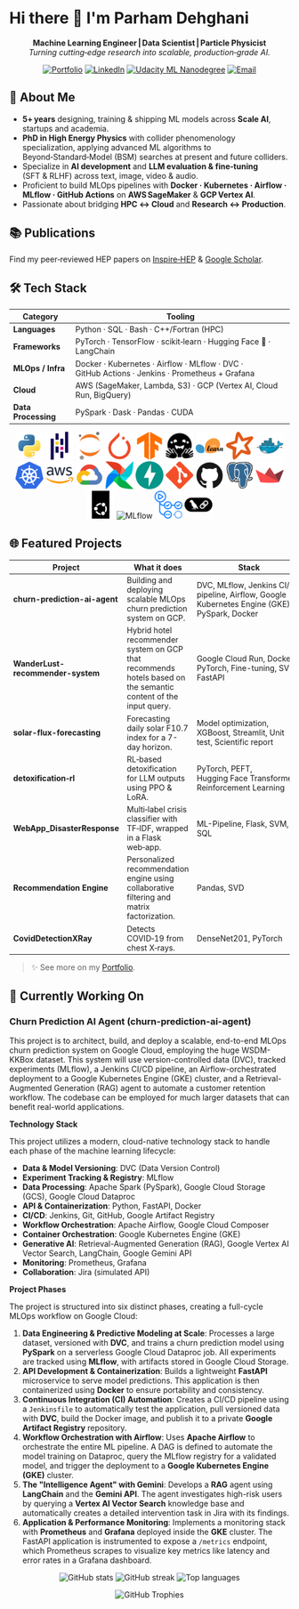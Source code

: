 # Hi there 👋 I'm **Parham Dehghani**

<p align="center">
  <b>Machine Learning Engineer | Data Scientist | Particle Physicist</b><br/>
  <i>Turning cutting‑edge research into scalable, production‑grade AI.</i>
</p>

<p align="center">
  <a href="https://parhamdehghani.github.io/Portfolio/"><img src="https://img.shields.io/badge/Portfolio-%F0%9F%93%8A-green?style=flat&logo=docusign" alt="Portfolio"/></a>
  <a href="https://www.linkedin.com/in/parhamdehghani/"><img src="https://img.shields.io/badge/LinkedIn-0072b1?style=flat&logo=linkedin&logoColor=white" alt="LinkedIn"/></a>
  <a href="https://drive.google.com/file/d/1M1BD8U5_8J9uDIRhQCaQlxXKwPQ321Ky/view?usp=sharing"><img src="https://img.shields.io/badge/Certificate-Udacity%20ML%20Nanodegree-blue?style=flat&logo=Udacity" alt="Udacity ML Nanodegree"/></a>
  <a href="mailto:parham.dehghani88@gmail.com"><img src="https://img.shields.io/badge/Email-%F0%9F%93%A7-lightgrey?style=flat" alt="Email"/></a>
</p>



## 🚀 About Me

* **5+ years** designing, training & shipping ML models across **Scale AI**, startups and academia.
* **PhD in High Energy Physics** with collider phenomenology specialization, applying advanced ML algorithms to Beyond‑Standard‑Model (BSM) searches at present and future colliders.
* Specialize in **AI development** and **LLM evaluation & fine‑tuning** (SFT & RLHF) across text, image, video & audio.
* Proficient to build MLOps pipelines with **Docker · Kubernetes · Airflow · MLflow · GitHub Actions** on **AWS SageMaker** & **GCP Vertex AI**.
* Passionate about bridging **HPC ↔ Cloud** and **Research ↔ Production**.

## 📚 Publications

Find my peer‑reviewed HEP papers on [Inspire‑HEP](https://inspirehep.net/authors/1809580) & [Google Scholar](https://scholar.google.ca/citations?user=uZlG1Z8AAAAJ&hl).  

## 🛠️ Tech Stack

| Category | Tooling |
| --- | --- |
| **Languages** | Python · SQL · Bash · C++/Fortran (HPC) |
| **Frameworks** | PyTorch · TensorFlow · scikit‑learn · Hugging Face 🤗 · LangChain |
| **MLOps / Infra** | Docker · Kubernetes · Airflow · MLflow · DVC · GitHub Actions · Jenkins · Prometheus + Grafana |
| **Cloud** | AWS (SageMaker, Lambda, S3) · GCP (Vertex AI, Cloud Run, BigQuery) |
| **Data Processing** | PySpark · Dask · Pandas · CUDA |

<p align="center">
  <img src="https://raw.githubusercontent.com/devicons/devicon/master/icons/python/python-original.svg" alt="Python" width="50" height="50"/>
  <img src="https://raw.githubusercontent.com/devicons/devicon/master/icons/pandas/pandas-original.svg" alt="Pandas" width="50" height="50"/>
  <img src="https://raw.githubusercontent.com/devicons/devicon/master/icons/jupyter/jupyter-original.svg" alt="Jupyter" width="50" height="50"/>
  <img src="https://raw.githubusercontent.com/devicons/devicon/master/icons/pytorch/pytorch-original.svg" alt="PyTorch" width="50" height="50"/>
  <img src="https://raw.githubusercontent.com/devicons/devicon/master/icons/tensorflow/tensorflow-original.svg" alt="TensorFlow" width="50" height="50"/>
  <img src="https://raw.githubusercontent.com/simple-icons/simple-icons/develop/icons/huggingface.svg" alt="Hugging Face" width="50" height="50"/>
  <img src="https://raw.githubusercontent.com/devicons/devicon/master/icons/scikitlearn/scikitlearn-original.svg" alt="Scikit‑learn" width="50" height="50"/>
  <img src="https://raw.githubusercontent.com/devicons/devicon/master/icons/apachespark/apachespark-original.svg" alt="Apache Spark" width="50" height="50"/>
  <img src="https://raw.githubusercontent.com/devicons/devicon/master/icons/docker/docker-original.svg" alt="Docker" width="50" height="50"/>
  <img src="https://raw.githubusercontent.com/devicons/devicon/master/icons/kubernetes/kubernetes-plain.svg" alt="Kubernetes" width="50" height="50"/>
  <img src="https://raw.githubusercontent.com/devicons/devicon/master/icons/amazonwebservices/amazonwebservices-original-wordmark.svg" alt="AWS" width="50" height="50"/>
  <img src="https://raw.githubusercontent.com/devicons/devicon/master/icons/googlecloud/googlecloud-original.svg" alt="GCP" width="50" height="50"/>
  <img src="https://raw.githubusercontent.com/devicons/devicon/master/icons/apacheairflow/apacheairflow-original.svg" alt="Airflow" width="50" height="50"/>
  <img src="https://raw.githubusercontent.com/devicons/devicon/master/icons/fastapi/fastapi-original.svg" alt="FastAPI" width="50" height="50"/>
  <img src="https://raw.githubusercontent.com/devicons/devicon/master/icons/git/git-original.svg" alt="Git" width="50" height="50"/>
  <img src="https://raw.githubusercontent.com/devicons/devicon/master/icons/github/github-original.svg" alt="GitHub" width="50" height="50"/>
  <img src="https://raw.githubusercontent.com/devicons/devicon/master/icons/postgresql/postgresql-original.svg" alt="PostgreSQL" width="50" height="50"/>
  <img src="https://raw.githubusercontent.com/devicons/devicon/master/icons/streamlit/streamlit-original.svg" alt="Streamlit" width="50" height="50"/>
  <img src="https://raw.githubusercontent.com/devicons/devicon/master/icons/ubuntu/ubuntu-plain.svg" alt="Ubuntu" width="50" height="50"/>
  <img src="https://raw.githubusercontent.com/simple-icons/simple-icons/develop/icons/mlflow.svg" alt="MLflow" width="50" height="50"/>
  <img src="https://raw.githubusercontent.com/devicons/devicon/master/icons/githubactions/githubactions-original.svg" alt="GitHub Actions" width="50" height="50"/>
  <img src="https://raw.githubusercontent.com/simple-icons/simple-icons/develop/icons/langchain.svg" alt="LangChain" width="50" height="50"/>
</p>



## 🌐 Featured Projects

| Project | What it does | Stack | Quick Links |
| --- | --- | --- | --- |
| **churn-prediction-ai-agent** | Building and deploying scalable MLOps churn prediction system on GCP. | DVC, MLflow, Jenkins CI/CD pipeline, Airflow, Google Kubernetes Engine (GKE), PySpark, Docker | [Repo](https://github.com/parhamdehghani/churn-prediction-ai-agent), [API](https://churn-api-service-rdxj3z25yq-uc.a.run.app/predict) |
| **WanderLust-recommender-system** | Hybrid hotel recommender system on GCP that recommends hotels based on the semantic content of the input query. | Google Cloud Run, Docker, PyTorch, Fine-tuning, SVD, FastAPI | [Repo](https://github.com/parhamdehghani/WanderLust-recommender-system), [API](https://recommender-service-86763462033.northamerica-northeast1.run.app/) |
| **solar-flux-forecasting** | Forecasting daily solar F10.7 index for a 7-day horizon. | Model optimization, XGBoost, Streamlit, Unit test, Scientific report | [Repo](https://github.com/parhamdehghani/solar-flux-forecasting), [Report](https://drive.google.com/file/d/1NeYGwvV9T032_Cidss_KUKZhlRs7fapI/view?usp=sharing) |
| **detoxification‑rl** | RL‑based detoxification for LLM outputs using PPO & LoRA. | PyTorch, PEFT, Hugging Face Transformers, Reinforcement Learning | [Repo](https://github.com/parhamdehghani/detoxification-rl) |
| **WebApp_DisasterResponse** | Multi‑label crisis classifier with TF‑IDF, wrapped in a Flask web‑app. | ML-Pipeline, Flask, SVM, SQL | [Repo](https://github.com/parhamdehghani/WebApp_DisasterResponse)  |
| **Recommendation Engine** | Personalized recommendation engine using collaborative filtering and matrix factorization. | Pandas, SVD | [Repo](https://github.com/parhamdehghani/Recommendation_Engine) |
| **CovidDetectionXRay** | Detects COVID‑19 from chest X‑rays. | DenseNet201, PyTorch | [Repo](https://github.com/parhamdehghani/CovidDetectionXRay) |

> ✨ See more on my [Portfolio](https://parhamdehghani.github.io/Portfolio/).



## 🔭 Currently Working On

### Churn Prediction AI Agent (churn-prediction-ai-agent)
This project is to architect, build, and deploy a scalable, end-to-end MLOps churn prediction system on Google Cloud, employing the huge WSDM-KKBox dataset. This system will use version-controlled data (DVC), tracked experiments (MLflow), a Jenkins CI/CD pipeline, an Airflow-orchestrated deployment to a Google Kubernetes Engine (GKE) cluster, and a Retrieval-Augmented Generation (RAG) agent to automate a customer retention workflow. The codebase can be employed for much larger datasets that can benefit real-world applications. 

**Technology Stack**

This project utilizes a modern, cloud-native technology stack to handle each phase of the machine learning lifecycle:

* **Data & Model Versioning**: DVC (Data Version Control)
* **Experiment Tracking & Registry**: MLflow
* **Data Processing**: Apache Spark (PySpark), Google Cloud Storage (GCS), Google Cloud Dataproc
* **API & Containerization**: Python, FastAPI, Docker
* **CI/CD**: Jenkins, Git, GitHub, Google Artifact Registry
* **Workflow Orchestration**: Apache Airflow, Google Cloud Composer
* **Container Orchestration**: Google Kubernetes Engine (GKE)
* **Generative AI**: Retrieval-Augmented Generation (RAG), Google Vertex AI Vector Search, LangChain, Google Gemini API
* **Monitoring**: Prometheus, Grafana
* **Collaboration**: Jira (simulated API)

**Project Phases**

The project is structured into six distinct phases, creating a full-cycle MLOps workflow on Google Cloud:

1.  **Data Engineering & Predictive Modeling at Scale**: Processes a large dataset, versioned with **DVC**, and trains a churn prediction model using **PySpark** on a serverless Google Cloud Dataproc job. All experiments are tracked using **MLflow**, with artifacts stored in Google Cloud Storage.
2.  **API Development & Containerization**: Builds a lightweight **FastAPI** microservice to serve model predictions. This application is then containerized using **Docker** to ensure portability and consistency.
3.  **Continuous Integration (CI) Automation**: Creates a CI/CD pipeline using a `Jenkinsfile` to automatically test the application, pull versioned data with **DVC**, build the Docker image, and publish it to a private **Google Artifact Registry** repository.
4.  **Workflow Orchestration with Airflow**: Uses **Apache Airflow** to orchestrate the entire ML pipeline. A DAG is defined to automate the model training on Dataproc, query the MLflow registry for a validated model, and trigger the deployment to a **Google Kubernetes Engine (GKE)** cluster.
5.  **The "Intelligence Agent" with Gemini**: Develops a **RAG** agent using **LangChain** and the **Gemini API**. The agent investigates high-risk users by querying a **Vertex AI Vector Search** knowledge base and automatically creates a detailed intervention task in Jira with its findings.
6.  **Application & Performance Monitoring**: Implements a monitoring stack with **Prometheus** and **Grafana** deployed inside the **GKE** cluster. The FastAPI application is instrumented to expose a `/metrics` endpoint, which Prometheus scrapes to visualize key metrics like latency and error rates in a Grafana dashboard.

<p align="center">
  <img src="https://github-readme-stats.vercel.app/api?username=parhamdehghani&show_icons=true&hide_border=true&theme=default" alt="GitHub stats"/>
  <img src="https://github-readme-streak-stats.herokuapp.com/?user=parhamdehghani&hide_border=true&theme=default" alt="GitHub streak"/>
  <img src="https://github-readme-stats.vercel.app/api/top-langs/?username=parhamdehghani&layout=compact&hide_border=true&theme=default&hide=html" alt="Top languages"/>
</p>
<p align="center">
  <img src="https://github-profile-trophy.vercel.app/?username=parhamdehghani&theme=flat&column=8&rank=SSS,SS,S,A,B,C" alt="GitHub Trophies"/>
</p>
